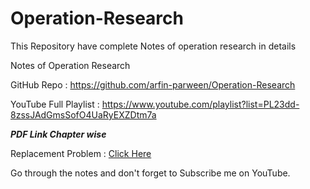 # Operation-Research
This Repository have complete Notes of operation research in details

Notes of Operation Research 

GitHub Repo : https://github.com/arfin-parween/Operation-Research

YouTube Full Playlist : https://www.youtube.com/playlist?list=PL23dd-8zssJAdGmsSofO4UaRyEXZDtm7a



***********PDF Link Chapter wise***********

Replacement Problem : <a href="https://drive.google.com/file/d/19wVAXkZ5j86PWqh9D3-mLeLqFbXAHRHp/view?usp=drivesdk"> Click Here </a>


Go through the notes and don't forget to Subscribe me on YouTube.
